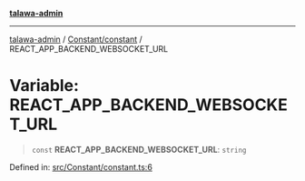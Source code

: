[**talawa-admin**](../../../README.md)

***

[talawa-admin](../../../README.md) / [Constant/constant](../README.md) / REACT\_APP\_BACKEND\_WEBSOCKET\_URL

# Variable: REACT\_APP\_BACKEND\_WEBSOCKET\_URL

> `const` **REACT\_APP\_BACKEND\_WEBSOCKET\_URL**: `string`

Defined in: [src/Constant/constant.ts:6](https://github.com/gautam-divyanshu/talawa-admin/blob/9fef64ff9fb30eb3195cc9100606d8b7a89bca79/src/Constant/constant.ts#L6)
